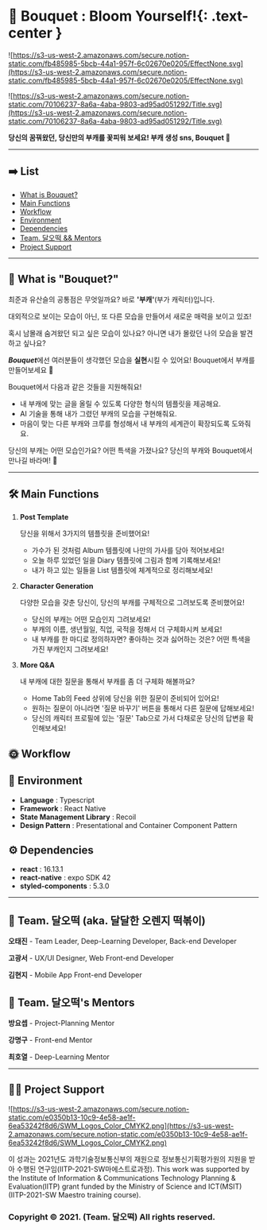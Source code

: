 # 💐 Bouquet : Bloom Yourself!{: .text-center }

![https://s3-us-west-2.amazonaws.com/secure.notion-static.com/fb485985-5bcb-44a1-957f-6c02670e0205/EffectNone.svg](https://s3-us-west-2.amazonaws.com/secure.notion-static.com/fb485985-5bcb-44a1-957f-6c02670e0205/EffectNone.svg)

![https://s3-us-west-2.amazonaws.com/secure.notion-static.com/70106237-8a6a-4aba-9803-ad95ad051292/Title.svg](https://s3-us-west-2.amazonaws.com/secure.notion-static.com/70106237-8a6a-4aba-9803-ad95ad051292/Title.svg)

**당신의 꿈꿔왔던, 당신만의 부캐를 꽃피워 보세요! 부캐 생성 sns, Bouquet 💐**

---

## ➡️ List

- [What is Bouquet?](https://www.notion.so/README-ae1063395dc145499c39e76a2dd204cc)
- [Main Functions](https://www.notion.so/README-ae1063395dc145499c39e76a2dd204cc)
- [Workflow](https://www.notion.so/README-ae1063395dc145499c39e76a2dd204cc)
- [Environment](https://www.notion.so/README-ae1063395dc145499c39e76a2dd204cc)
- [Dependencies](https://www.notion.so/README-ae1063395dc145499c39e76a2dd204cc)
- [Team. 달오떡 && Mentors](https://www.notion.so/README-ae1063395dc145499c39e76a2dd204cc)
- [Project Support](https://www.notion.so/README-ae1063395dc145499c39e76a2dd204cc)

---

## 💐 What is "Bouquet?"

최준과 유산슬의 공통점은 무엇일까요? 바로 **'부캐'**(부가 캐릭터)입니다. 

대외적으로 보이는 모습이 아닌, 또 다른 모습을 만들어서 새로운 매력을 보이고 있죠!

혹시 남몰래 숨겨왔던 되고 싶은 모습이 있나요? 아니면 내가 몰랐던 나의 모습을 발견하고 싶나요?

***Bouquet***에선 여러분들이 생각했던 모습을 **실현**시킬 수 있어요! Bouquet에서 부캐를 만들어보세요 🙂

Bouquet에서 다음과 같은 것들을 지원해줘요!

- 내 부캐에 맞는 글을 올릴 수 있도록 다양한 형식의 템플릿을 제공해요.
- AI 기술을 통해 내가 그렸던 부캐의 모습을 구현해줘요.
- 마음이 맞는 다른 부캐와 크루를 형성해서 내 부캐의 세계관이 확장되도록 도와줘요.

당신의 부캐는 어떤 모습인가요? 어떤 특색을 가졌나요? 당신의 부캐와 Bouquet에서 만나길 바라며! 🥰

---

## 🛠 Main Functions

1. **Post Template**

    당신을 위해서 3가지의 템플릿을 준비했어요! 

    - 가수가 된 것처럼 Album 템플릿에 나만의 가사를 담아 적어보세요!
    - 오늘 하루 있었던 일을 Diary 템플릿에 그림과 함께 기록해보세요!
    - 내가 하고 있는 일들을 List 템플릿에 체계적으로 정리해보세요!
2. **Character Generation**

    다양한 모습을 갖춘 당신이, 당신의 부캐를 구체적으로 그려보도록 준비했어요!

    - 당신의 부캐는 어떤 모습인지 그려보세요!
    - 부캐의 이름, 생년월일, 직업, 국적을 정해서 더 구체화시켜 보세요!
    - 내 부캐를 한 마디로 정의하자면? 좋아하는 것과 싫어하는 것은? 어떤 특색을 가진 부캐인지 그려보세요!
3. **More Q&A** 

    내 부캐에 대한 질문을 통해서 부캐를 좀 더 구체화 해볼까요?

    - Home Tab의 Feed 상위에 당신을 위한 질문이 준비되어 있어요!
    - 원하는 질문이 아니라면 '질문 바꾸기' 버튼을 통해서 다른 질문에 답해보세요!
    - 당신의 캐릭터 프로필에 있는 '질문' Tab으로 가서 다채로운 당신의 답변을 확인해보세요!

## 🌞 Workflow

## 🌵 Environment

- **Language** : Typescript
- **Framework** : React Native
- **State Management Library** : Recoil
- **Design Pattern** : Presentational and Container Component Pattern

## ⚙️ Dependencies

- **react** : 16.13.1
- **react-native** : expo SDK 42
- **styled-components** : 5.3.0

---

## 🍊 Team. 달오떡 (aka. 달달한 오렌지 떡볶이)

**오태진** - Team Leader, Deep-Learning Developer, Back-end Developer

**고광서** - UX/UI Designer, Web Front-end Developer

**김현지** - Mobile App Front-end Developer

## 🍰 Team. 달오떡's Mentors

**방요셉** - Project-Planning Mentor

**강명구** - Front-end Mentor

**최호열** - Deep-Learning Mentor

---

## 🙏🏻 Project Support

![https://s3-us-west-2.amazonaws.com/secure.notion-static.com/e0350b13-10c9-4e58-ae1f-6ea53242f8d6/SWM_Logos_Color_CMYK2.png](https://s3-us-west-2.amazonaws.com/secure.notion-static.com/e0350b13-10c9-4e58-ae1f-6ea53242f8d6/SWM_Logos_Color_CMYK2.png)

이 성과는 2021년도 과학기술정보통신부의 재원으로 정보통신기획평가원의 지원을 받아 수행된 연구임(IITP-2021-SW마에스트로과정). This work was supported by the Institute of Information & Communications Technology Planning & Evaluation(IITP) grant funded by the Ministry of Science and ICT(MSIT) (IITP-2021-SW Maestro training course).

### Copyright © 2021. (Team. 달오떡) All rights reserved.
